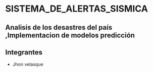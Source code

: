 # SISTEMA_DE_ALERTAS_SISMICA
Analisis de los desastres del país ,Implementacion de modelos predicción
---
## Integrantes
- Jhon velasque 
